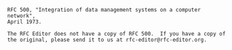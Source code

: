     RFC 500, "Integration of data management systems on a computer network",
    April 1973.

    The RFC Editor does not have a copy of RFC 500.  If you have a copy of
    the original, please send it to us at rfc-editor@rfc-editor.org.
